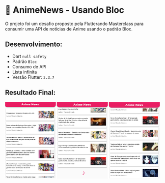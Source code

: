 # 📱 AnimeNews - Usando Bloc

O projeto foi um desafio proposto pela Flutterando Masterclass para consumir uma API de notícias de Anime usando o padrão Bloc.

## Desenvolvimento: 
* Dart `null safety`
* Padrão `Bloc`
* Consumo de API 
* Lista infinita 
* Versão Flutter: `3.3.7`

## Resultado Final: 
![APP](lib/assets/images/app.PNG)
